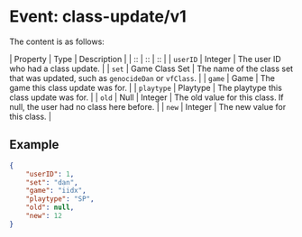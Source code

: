 # Event: class-update/v1

The content is as follows:

| Property | Type | Description |
| :: | :: | :: |
| `userID` | Integer | The user ID who had a class update. |
| `set` | Game Class Set | The name of the class set that was updated, such as `genocideDan` or `vfClass`. |
| `game` | Game | The game this class update was for. |
| `playtype` | Playtype | The playtype this class update was for. |
| `old` | Null \| Integer | The old value for this class. If null, the user had no class here before. |
| `new` | Integer | The new value for this class. |

## Example

```json
{
	"userID": 1,
	"set": "dan",
	"game": "iidx",
	"playtype": "SP",
	"old": null,
	"new": 12
}
```